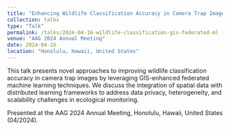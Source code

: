 ```yaml
---
title: "Enhancing Wildlife Classification Accuracy in Camera Trap Images Using GIS-Enhanced Federated Machine Learning Approaches"
collection: talks
type: "Talk"
permalink: /talks/2024-04-16-wildlife-classification-gis-federated-ml
venue: "AAG 2024 Annual Meeting"
date: 2024-04-16
location: "Honolulu, Hawaii, United States"
---
```


This talk presents novel approaches to improving wildlife classification accuracy in camera trap images by leveraging GIS-enhanced federated machine learning techniques. We discuss the integration of spatial data with distributed learning frameworks to address data privacy, heterogeneity, and scalability challenges in ecological monitoring.

Presented at the AAG 2024 Annual Meeting, Honolulu, Hawaii, United States (04/2024).
